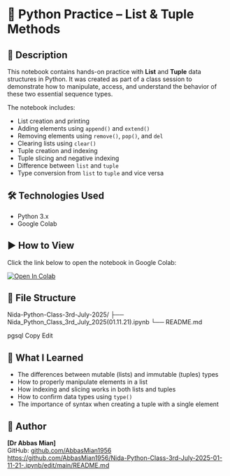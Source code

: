 
# 🐍 Python Practice – List & Tuple Methods

## 📌 Description
This notebook contains hands-on practice with **List** and **Tuple** data structures in Python. It was created as part of a class session to demonstrate how to manipulate, access, and understand the behavior of these two essential sequence types.

The notebook includes:
- List creation and printing
- Adding elements using `append()` and `extend()`
- Removing elements using `remove()`, `pop()`, and `del`
- Clearing lists using `clear()`
- Tuple creation and indexing
- Tuple slicing and negative indexing
- Difference between `list` and `tuple`
- Type conversion from `list` to `tuple` and vice versa

## 🛠️ Technologies Used
- Python 3.x
- Google Colab

## ▶️ How to View
Click the link below to open the notebook in Google Colab:

[![Open In Colab](https://colab.research.google.com/assets/colab-badge.svg)](https://colab.research.google.com/github/AbbasMian1956/Nida-Python-Class-3rd-July-2025/blob/main/Nida_Python_Class_3rd_July_2025%2801.11.21%29.ipynb)

## 📁 File Structure
Nida-Python-Class-3rd-July-2025/
├── Nida_Python_Class_3rd_July_2025(01.11.21).ipynb
└── README.md

pgsql
Copy
Edit

## 🧠 What I Learned
- The differences between mutable (lists) and immutable (tuples) types
- How to properly manipulate elements in a list
- How indexing and slicing works in both lists and tuples
- How to confirm data types using `type()`
- The importance of syntax when creating a tuple with a single element

## 👤 Author
**[Dr Abbas Mian]**  
GitHub: [github.com/AbbasMian1956](https://github.com/AbbasMian1956)
https://github.com/AbbasMian1956/Nida-Python-Class-3rd-July-2025-01-11-21-.ipynb/edit/main/README.md
